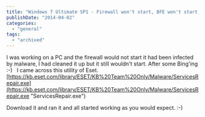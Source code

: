 ```yaml
---
title: "Windows 7 Ultimate SP1 - Firewall won't start, BFE won't start, access denied"
publishDate: "2014-04-02"
categories: 
  - "general"
tags:
  - "archived"
---
```


I was working on a PC and the firewall would not start it had been infected by malware, I had cleaned it up but it still wouldn't start. After some Bing'ing :-)   I came across this utility of Eset. [https://kb.eset.com/library/ESET/KB%20Team%20Only/Malware/ServicesRepair.exe](https://kb.eset.com/library/ESET/KB%20Team%20Only/Malware/ServicesRepair.exe "ServicesRepair.exe")

Download it and ran it and all started working as you would expect. :-)
